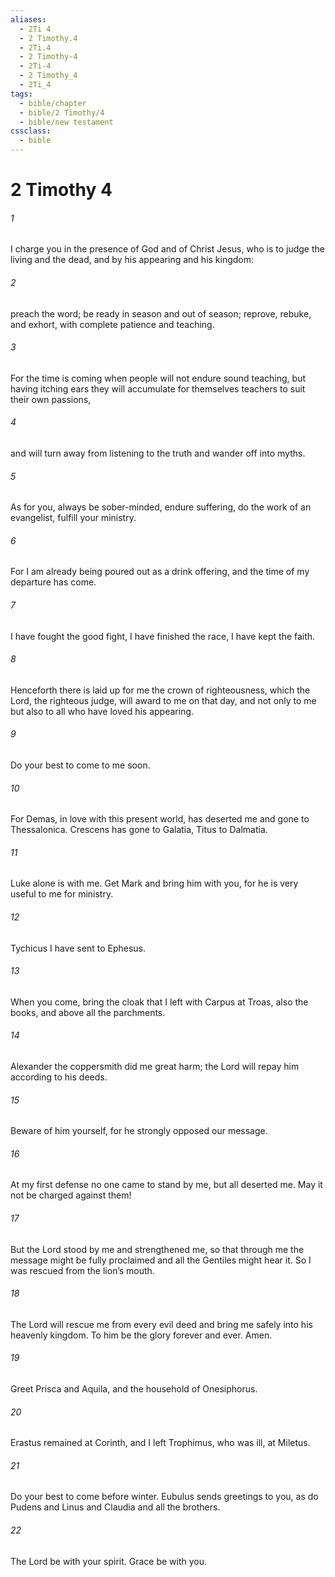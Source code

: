 ```yaml
---
aliases:
  - 2Ti 4
  - 2 Timothy.4
  - 2Ti.4
  - 2 Timothy-4
  - 2Ti-4
  - 2 Timothy_4
  - 2Ti_4
tags:
  - bible/chapter
  - bible/2 Timothy/4
  - bible/new testament
cssclass:
  - bible
---
```


# 2 Timothy 4

###### 1
I charge you in the presence of God and of Christ Jesus, who is to judge the living and the dead, and by his appearing and his kingdom:
###### 2
preach the word; be ready in season and out of season; reprove, rebuke, and exhort, with complete patience and teaching.
###### 3
For the time is coming when people will not endure sound teaching, but having itching ears they will accumulate for themselves teachers to suit their own passions,
###### 4
and will turn away from listening to the truth and wander off into myths.
###### 5
As for you, always be sober-minded, endure suffering, do the work of an evangelist, fulfill your ministry.
###### 6
For I am already being poured out as a drink offering, and the time of my departure has come.
###### 7
I have fought the good fight, I have finished the race, I have kept the faith.
###### 8
Henceforth there is laid up for me the crown of righteousness, which the Lord, the righteous judge, will award to me on that day, and not only to me but also to all who have loved his appearing.
###### 9
Do your best to come to me soon.
###### 10
For Demas, in love with this present world, has deserted me and gone to Thessalonica. Crescens has gone to Galatia, Titus to Dalmatia.
###### 11
Luke alone is with me. Get Mark and bring him with you, for he is very useful to me for ministry.
###### 12
Tychicus I have sent to Ephesus.
###### 13
When you come, bring the cloak that I left with Carpus at Troas, also the books, and above all the parchments.
###### 14
Alexander the coppersmith did me great harm; the Lord will repay him according to his deeds.
###### 15
Beware of him yourself, for he strongly opposed our message.
###### 16
At my first defense no one came to stand by me, but all deserted me. May it not be charged against them!
###### 17
But the Lord stood by me and strengthened me, so that through me the message might be fully proclaimed and all the Gentiles might hear it. So I was rescued from the lion’s mouth.
###### 18
The Lord will rescue me from every evil deed and bring me safely into his heavenly kingdom. To him be the glory forever and ever. Amen.
###### 19
Greet Prisca and Aquila, and the household of Onesiphorus.
###### 20
Erastus remained at Corinth, and I left Trophimus, who was ill, at Miletus.
###### 21
Do your best to come before winter. Eubulus sends greetings to you, as do Pudens and Linus and Claudia and all the brothers.
###### 22
The Lord be with your spirit. Grace be with you.


